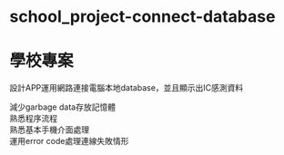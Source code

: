 # school_project-connect-database

# 學校專案
設計APP運用網路連接電腦本地database，並且顯示出IC感測資料

減少garbage data存放記憶體  
熟悉程序流程  
熟悉基本手機介面處理  
運用error code處理連線失敗情形
